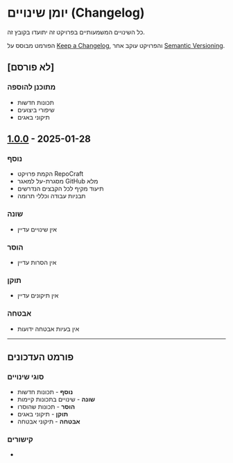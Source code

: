 # יומן שינויים (Changelog)

כל השינויים המשמעותיים בפרויקט זה יתועדו בקובץ זה.

הפורמט מבוסס על [Keep a Changelog](https://keepachangelog.com/en/1.0.0/),
והפרויקט עוקב אחר [Semantic Versioning](https://semver.org/spec/v2.0.0.html).

## [לא פורסם]

### מתוכנן להוספה

- תכונות חדשות
- שיפורי ביצועים
- תיקוני באגים

## [1.0.0] - 2025-01-28

### נוסף

- הקמת פרויקט RepoCraft
- מסגרת-על למאגר GitHub מלא
- תיעוד מקיף לכל הקבצים הנדרשים
- תבניות עבודה וכללי תרומה

### שונה

- אין שינויים עדיין

### הוסר

- אין הסרות עדיין

### תוקן

- אין תיקונים עדיין

### אבטחה

- אין בעיות אבטחה ידועות

---

## פורמט העדכונים

### סוגי שינויים

- **נוסף** - תכונות חדשות
- **שונה** - שינויים בתכונות קיימות
- **הוסר** - תכונות שהוסרו
- **תוקן** - תיקוני באגים
- **אבטחה** - תיקוני אבטחה

### קישורים
- [1.0.0]: https://github.com/AnLoMinus/RepoCraft/releases/tag/v1.0.0
